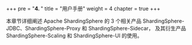 +++
pre = "<b>4. </b>"
title = "用户手册"
weight = 4
chapter = true
+++

本章节详细阐述 Apache ShardingSphere 的 3 个相关产品 ShardingSphere-JDBC、ShardingSphere-Proxy 和 ShardingSphere-Sidecar，
及其衍生产品 ShardingSphere-Scaling 和 ShardingSphere-UI 的使用。
